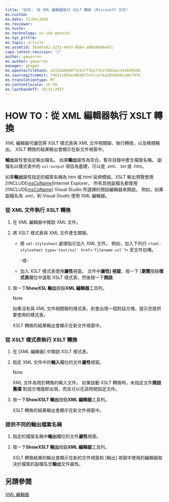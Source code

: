 ```yaml
---
title: "如何： 從 XML 編輯器執行 XSLT 轉換 |Microsoft 文件"
ms.custom: 
ms.date: 11/04/2016
ms.reviewer: 
ms.suite: 
ms.technology: vs-ide-general
ms.tgt_pltfrm: 
ms.topic: article
ms.assetid: 56a0fe82-5231-487d-8b6e-a08a9b04e0fc
caps.latest.revision: "2"
author: gewarren
ms.author: gewarren
manager: ghogen
ms.openlocfilehash: a432dabb09f3242ff3ba73527b86aac45e609588
ms.sourcegitcommit: f40311056ea0b4677efcca74a285dbb0ce0e7974
ms.translationtype: MT
ms.contentlocale: zh-TW
ms.lasthandoff: 10/31/2017
---
```

# <a name="how-to-execute-an-xslt-transformation-from-the-xml-editor"></a>HOW TO：從 XML 編輯器執行 XSLT 轉換
XML 編輯器可讓您將 XSLT 樣式表與 XML 文件相關聯、執行轉換，以及檢閱輸出。 XSLT 轉換的結果輸出會顯示在新文件視窗中。  
  
 **輸出**屬性會指定輸出檔名。 如果**輸出**屬性為空白，暫存目錄中產生檔案名稱。 副檔名以樣式表中的 `xsl:output` 項目為基礎，可以是 .xml、.txt 或 .htm。  
  
 如果**輸出**屬性指定的檔案名稱為 htm 或.html 延伸模組，XSLT 輸出預覽使用[!INCLUDE[msCoName](../xml-tools/includes/msconame_md.md)]Internet Explorer。 所有其他副檔名都使用 [!INCLUDE[msCoName](../xml-tools/includes/msconame_md.md)] Visual Studio 所選擇的預設編輯器來開啟。 例如，如果副檔名為 .xml，則 Visual Studio 使用 XML 編輯器。  
  
### <a name="to-execute-an-xslt-transformation-from-an-xml-document"></a>從 XML 文件執行 XSLT 轉換  
  
1.  在 XML 編輯器中開啟 XML 文件。  
  
2.  將 XSLT 樣式表與 XML 文件產生關聯。  
  
    -   將 `xml-stylesheet` 處理指示加入 XML 文件。 例如，加入下列行 `<?xml-stylesheet type='text/xsl' href='filename.xsl'?>` 至文件初構。  
  
         -或-  
  
    -   加入 XSLT 樣式表使用**屬性**視窗。 文件中**屬性] 視窗**，按一下 [**瀏覽**按鈕**樣式表**欄位中選取 XSLT 樣式表，然後按一下**開啟**.  
  
3.  按一下**ShowXSL 輸出**按鈕**XML 編輯器**工具列。  
  
    > [!NOTE]
    >  如果沒有與 XML 文件相關聯的樣式表，則會出現一個對話方塊，提示您提供要使用的樣式表。  
    >   
    >  XSLT 轉換的結果輸出會顯示在新文件視窗中。  
  
### <a name="to-execute-an-xslt-transformation-from-an-xslt-style-sheet"></a>從 XSLT 樣式表執行 XSLT 轉換  
  
1.  在 [XML 編輯器] 中開啟 XSLT 樣式表。  
  
2.  指定 XML 文件中的**輸入**欄位的文件**屬性**視窗。  
  
    > [!NOTE]
    >  XML 文件為用於轉換的輸入文件。 如果啟動 XSLT 轉換時，未指定文件**開啟舊檔** 對話方塊隨即出現，而且可以在該時間指定文件。  
  
3.  按一下**ShowXSLT 輸出**按鈕**XML 編輯器**工具列。  
  
     XSLT 轉換的結果輸出會顯示在新文件視窗中。  
  
### <a name="to-provide-a-different-output-file-name"></a>提供不同的輸出檔案名稱  
  
1.  指定的檔案名稱中**輸出**欄位的文件**屬性**視窗。  
  
2.  按一下**ShowXSLT 輸出**按鈕**XML 編輯器**工具列。  
  
     XSLT 轉換結果的輸出會顯示在新的文件視窗和 [輸出] 視窗中使用的編輯器取決於檔案的副檔名您**輸出**文件屬性。  
  
## <a name="see-also"></a>另請參閱  
 [XML 編輯器](../xml-tools/xml-editor.md)